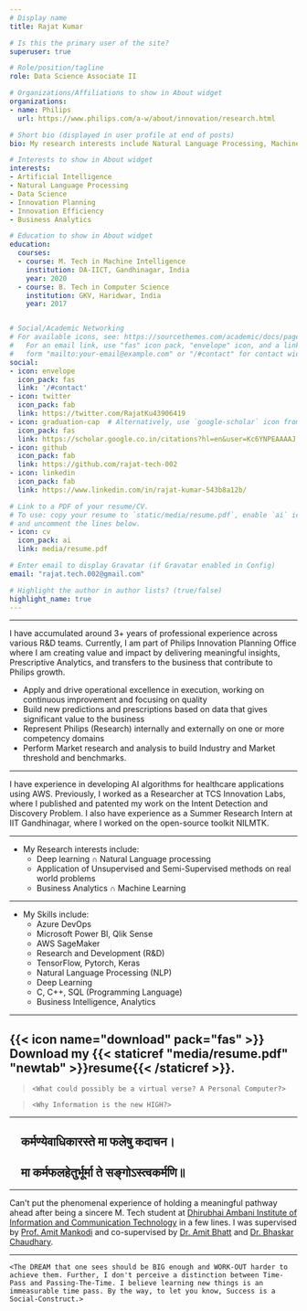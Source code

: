 ```yaml
---
# Display name
title: Rajat Kumar  

# Is this the primary user of the site?
superuser: true

# Role/position/tagline
role: Data Science Associate II 

# Organizations/Affiliations to show in About widget
organizations:
- name: Philips
  url: https://www.philips.com/a-w/about/innovation/research.html

# Short bio (displayed in user profile at end of posts)
bio: My research interests include Natural Language Processing, Machine Learning and Data Science.

# Interests to show in About widget
interests:
- Artificial Intelligence
- Natural Language Processing
- Data Science
- Innovation Planning
- Innovation Efficiency
- Business Analytics

# Education to show in About widget
education:
  courses:
  - course: M. Tech in Machine Intelligence
    institution: DA-IICT, Gandhinagar, India
    year: 2020
  - course: B. Tech in Computer Science 
    institution: GKV, Haridwar, India
    year: 2017


# Social/Academic Networking
# For available icons, see: https://sourcethemes.com/academic/docs/page-builder/#icons
#   For an email link, use "fas" icon pack, "envelope" icon, and a link in the
#   form "mailto:your-email@example.com" or "/#contact" for contact widget.
social:
- icon: envelope
  icon_pack: fas
  link: '/#contact'
- icon: twitter
  icon_pack: fab
  link: https://twitter.com/RajatKu43906419
- icon: graduation-cap  # Alternatively, use `google-scholar` icon from `ai` icon pack
  icon_pack: fas
  link: https://scholar.google.co.in/citations?hl=en&user=Kc6YNPEAAAAJ
- icon: github
  icon_pack: fab
  link: https://github.com/rajat-tech-002
- icon: linkedin
  icon_pack: fab
  link: https://www.linkedin.com/in/rajat-kumar-543b8a12b/

# Link to a PDF of your resume/CV.
# To use: copy your resume to `static/media/resume.pdf`, enable `ai` icons in `params.toml`, 
# and uncomment the lines below.
- icon: cv
  icon_pack: ai
  link: media/resume.pdf

# Enter email to display Gravatar (if Gravatar enabled in Config)
email: "rajat.tech.002@gmail.com"

# Highlight the author in author lists? (true/false)
highlight_name: true
---
```

---


I have accumulated around 3+ years of professional experience across various R&D teams. Currently, I am part of Philips Innovation Planning Office where I am creating value and impact by delivering meaningful insights, Prescriptive Analytics, and transfers to the business that contribute to Philips growth.
- Apply and drive operational excellence in execution, working on continuous improvement and focusing on quality
- Build new predictions and prescriptions based on data that gives significant value to the business
- Represent Philips (Research) internally and externally on one or more competency domains
- Perform Market research and analysis to build Industry and Market threshold and benchmarks.

---
I have experience in developing AI algorithms for healthcare applications using AWS. Previously, I worked as a Researcher at TCS Innovation Labs, where I published and patented my work on the Intent Detection and Discovery Problem. I also have experience as a Summer Research Intern at IIT Gandhinagar, where I worked on the open-source toolkit NILMTK.

---

* My Research interests include:
  * Deep learning ∩ Natural Language processing 
  * Application of Unsupervised and Semi-Supervised methods on real world problems
  * Business Analytics ∩ Machine Learning 
  




---

* My Skills include:
  * Azure DevOps
  * Microsoft Power BI, Qlik Sense
  * AWS SageMaker
  * Research and Development (R&D)
  * TensorFlow, Pytorch, Keras
  * Natural Language Processing (NLP)
  * Deep Learning
  * C, C++, SQL (Programming Language) 
  * Business Intelligence, Analytics
  



---
{{< icon name="download" pack="fas" >}} Download my {{< staticref "media/resume.pdf" "newtab" >}}resume{{< /staticref >}}.
---

>`<What could possibly be a virtual verse? A Personal Computer?>`

>`<Why Information is the new HIGH?>`
---
## &nbsp;&nbsp;&nbsp;&nbsp;**कर्मण्येवाधिकारस्ते मा फलेषु कदाचन।**

## &nbsp;&nbsp;&nbsp;&nbsp;**मा कर्मफलहेतुर्भूर्मा ते सङ्गोऽस्त्वकर्मणि॥**
---

Can't put the phenomenal experience of holding a meaningful pathway ahead after being a sincere M. Tech student at [Dhirubhai Ambani Institute of Information and Communication Technology](https://www.daiict.ac.in/) in a few lines. I was supervised by [Prof. Amit Mankodi](https://www.daiict.ac.in/profile/amit-mankodi/) and co-supervised by [Dr. Amit Bhatt](https://www.daiict.ac.in/profile/amit-bhatt/) and [Dr. Bhaskar Chaudhary](https://www.daiict.ac.in/profile/bhaskar-chaudhury/). 


---

`<The DREAM that one sees should be BIG enough and WORK-OUT harder to achieve them. Further, I don't perceive a distinction between Time-Pass and Passing-The-Time. I believe learning new things is an immeasurable time pass. By the way, to let you know, Success is a Social-Construct.>`

